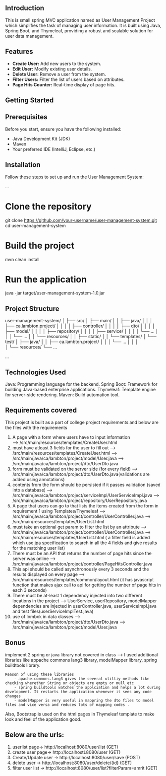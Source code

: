 ## Introduction

This is small spring MVC application named as User Management Project which simplifies the task of managing user information. It is built using Java, Spring Boot, and Thymeleaf, providing a robust and scalable solution for user data management.

## Features

- **Create User:** Add new users to the system.
- **Edit User:** Modify existing user details.
- **Delete User:** Remove a user from the system.
- **Filter Users:** Filter the list of users based on attributes.
- **Page Hits Counter:** Real-time display of page hits.

## Getting Started

## Prerequisites

Before you start, ensure you have the following installed:

- Java Development Kit (JDK)
- Maven
- Your preferred IDE (IntelliJ, Eclipse, etc.)

## Installation

Follow these steps to set up and run the User Management System:

...

# Clone the repository
git clone https://github.com/your-username/user-management-system.git
cd user-management-system

# Build the project
mvn clean install

# Run the application
java -jar target/user-management-system-1.0.jar


## Project Structure

user-management-system/
│
├── src/
│   ├── main/
│   │   ├── java/
│   │   │   ├── ca.lambton.project/
│   │   │   │   ├── controller/
│   │   │   │   ├── dto/
│   │   │   │   ├── model/
│   │   │   │   ├── repository/
│   │   │   │   ├── service/
│   │   │   │   └── ...
│   │   │   └── ...
│   │   └── resources/
│   │       ├── static/
│   │       └── templates/
│   └── test/
│       ├── java/
│       │   ├── ca.lambton.project/
│       │   │   └── ...
│       │   │   
│       └── resources/
└── ...

...

## Technologies Used
Java: Programming language for the backend.
Spring Boot: Framework for building Java-based enterprise applications.
Thymeleaf: Template engine for server-side rendering.
Maven: Build automation tool.

## Requirements covered
This project is built as a part of college project requirements and below are the files with the requirements

1. A page with a form where users have to input information  
    --> /src/main/resources/templates/CreateUser.html
2. must have atleast 3 fields for the user to fill out
    --> /src/main/resources/templates/CreateUser.html
    --> /src/main/java/ca/lambton/project/model/User.java
    --> /src/main/java/ca/lambton/project/dto/UserDto.java
3. form must be validated on the server side (for every field)
    --> /src/main/java/ca/lambton/project/dto/UserDto.java(validations are added using annotations)
4. contents from the form should be persisted if it passes validation (saved into a database)
    --> /src/main/java/ca/lambton/project/serviceImpl/UserServiceImpl.java
    --> /src/main/java/ca/lambton/project/repository/UserRepository.java
5. A page that users can go to that lists the items created from the form in requirement 1 using Templates/Thymeleaf
    --> /src/main/java/ca/lambton/project/controller/UserController.java
    --> /src/main/resources/templates/UserList.html
6. must take an optional get param to filter the list by an attribute
    --> /src/main/java/ca/lambton/project/controller/UserController.java
    --> /src/main/resources/templates/UserList.html ( a filter field is added which use jpa specification to search in all the 4 fields and give results for the matching user list)
7. There must be an API that returns the number of page hits since the server was online
    --> /src/main/java/ca/lambton/project/controller/PageHitsController.java
8. This api should be called asynchronously every 3 seconds and the results displayed on every page
    --> /src/main/resources/templates/common/layout.html (it has javascript function that makes ajax call to api for getting the number of page hits in each 3 seconds)
9. There must be at-least 1 dependency injected into two different locations in the project 
    --> UserService, userRepository, modelMapper dependencies are injected in userController.java, userServiceImpl.java and test files(userServiceImplTest.java)
10.  use of lombok in data classes
    -->  /src/main/java/ca/lambton/project/dto/UserDto.java
    -->  /src/main/java/ca/lambton/project/model/User.java

## Bonus

implement 2 spring or java library not covered in class
    --> I used additional libraries like appache commons lang3 library, modelMapper library, spring buildtools library.

    Reason of using these libraries
        - apache.commons.lang3 gives the several utiltiy methods like checking wherether String or objects are empty or null etc
        - spring buildtools watches the applciation and helps a lot during development. It restarts the application whenever it sees any code changes
        - modelMapper is very useful in mappring the dto files to model files and vice versa and reduces lots of mapping codes .

Also, Bootstrap is used on the html pages in Thymeleaf template to make look and feel of the application good.

## Below are the urls:
1. userlist page->  http://localhost:8080/user/list (GET)
2. create user page->  http://localhostL8080/user   (GET)
3. Create/Update user ->  http://localhost:8080/user/save (POST)
4. delete user ->  http://localhost:8080/user/delete/{id} (GET)
5. filter user list -> http://localhost:8080/user/list?filterParam=amrit (GET)
